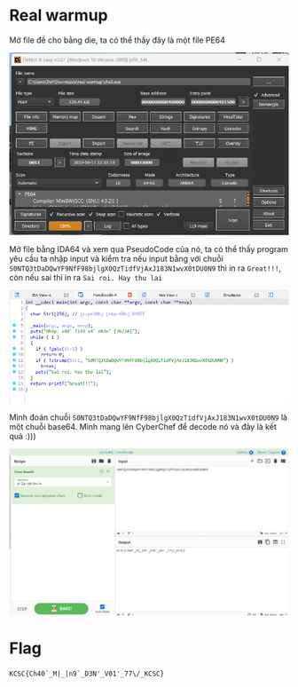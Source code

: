 # Real warmup

Mở file đề cho bằng die, ta có thể thấy đây là một file PE64

![](https://github.com/noobmannn/kcscrecruitment2023/blob/addc32300064baa24627f9a10d45cdab01c7beff/Real%20Warmup/Image/1.png)

Mở file bằng IDA64 và xem qua PseudoCode của nó, ta có thể thấy program yêu cầu ta nhập input và kiểm tra nếu input bằng với chuỗi ```S0NTQ3tDaDQwYF9NfF98bjlgX0QzTidfVjAxJ183N1wvX0tDU0N9``` thì in ra ```Great!!!```, còn nếu sai thì in ra ```Sai roi. Hay thu lai```

![](https://github.com/noobmannn/kcscrecruitment2023/blob/addc32300064baa24627f9a10d45cdab01c7beff/Real%20Warmup/Image/2.png)

Mình đoán chuỗi ```S0NTQ3tDaDQwYF9NfF98bjlgX0QzTidfVjAxJ183N1wvX0tDU0N9``` là một chuỗi base64. Mình mang lên CyberChef để decode nó và đây là kết quả :)))

![](https://github.com/noobmannn/kcscrecruitment2023/blob/addc32300064baa24627f9a10d45cdab01c7beff/Real%20Warmup/Image/3.png)

# Flag

```KCSC{Ch40`_M|_|n9`_D3N'_V01'_77\/_KCSC}```
